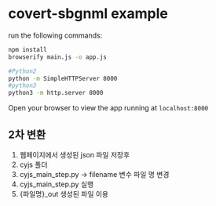 # covert-sbgnml example

run the following commands:

```sh
npm install
browserify main.js -o app.js

#Python2
python -m SimpleHTTPServer 8000
#python3
python3 -m http.server 8000
```

Open your browser to view the app running at ```localhost:8000```

## 2차 변환
1. 웹페이지에서 생성된 json 파일 저장후
2. cyjs 폴더
3. cyjs_main_step.py -> filename 변수 파일 명 변경
4. cyjs_main_step.py 실행
5. {파일명}_out 생성된 파일 이용